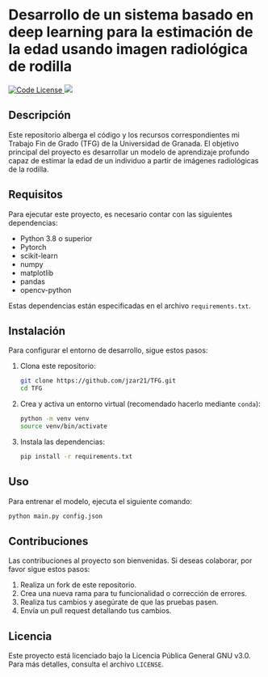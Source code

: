 # Desarrollo de un sistema basado en deep learning para la estimación de la edad usando imagen radiológica de rodilla

<div>
  <a href="https://github.com/jzar21/TFG/blob/main/LICENSE">
    <img alt="Code License" src="https://img.shields.io/github/license/jzar21/TFG"/>
  </a>

<img src="https://img.shields.io/pypi/pyversions/torch"/>

</div>

## Descripción

Este repositorio alberga el código y los recursos correspondientes mi Trabajo Fin de Grado (TFG) de la Universidad de Granada. El objetivo principal del proyecto es desarrollar un modelo de aprendizaje profundo capaz de estimar la edad de un individuo a partir de imágenes radiológicas de la rodilla.

## Requisitos

Para ejecutar este proyecto, es necesario contar con las siguientes dependencias:

* Python 3.8 o superior
* Pytorch
* scikit-learn
* numpy
* matplotlib
* pandas
* opencv-python

Estas dependencias están especificadas en el archivo `requirements.txt`.

## Instalación

Para configurar el entorno de desarrollo, sigue estos pasos:

1. Clona este repositorio:

   ```bash
   git clone https://github.com/jzar21/TFG.git
   cd TFG
   ```

2. Crea y activa un entorno virtual (recomendado hacerlo mediante `conda`):

   ```bash
   python -m venv venv
   source venv/bin/activate
   ```

3. Instala las dependencias:

   ```bash
   pip install -r requirements.txt
   ```

## Uso

Para entrenar el modelo, ejecuta el siguiente comando:

```bash
python main.py config.json
```

## Contribuciones

Las contribuciones al proyecto son bienvenidas. Si deseas colaborar, por favor sigue estos pasos:

1. Realiza un fork de este repositorio.
2. Crea una nueva rama para tu funcionalidad o corrección de errores.
3. Realiza tus cambios y asegúrate de que las pruebas pasen.
4. Envía un pull request detallando tus cambios.

## Licencia

Este proyecto está licenciado bajo la Licencia Pública General GNU v3.0. Para más detalles, consulta el archivo `LICENSE`.
